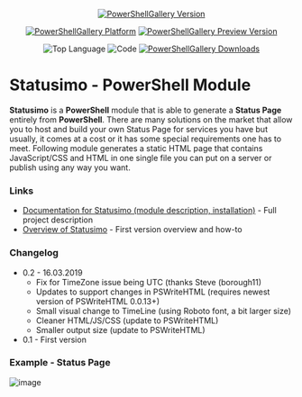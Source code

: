 <center>

[![PowerShellGallery Version](https://img.shields.io/powershellgallery/v/Statusimo.svg?style=for-the-badge)](https://www.powershellgallery.com/packages/Statusimo)

[![PowerShellGallery Platform](https://img.shields.io/powershellgallery/p/Statusimo.svg?style=for-the-badge)](https://www.powershellgallery.com/packages/Statusimo)
[![PowerShellGallery Preview Version](https://img.shields.io/powershellgallery/vpre/Statusimo.svg?label=powershell%20gallery%20preview&colorB=yellow&style=for-the-badge)](https://www.powershellgallery.com/packages/Statusimo)

![Top Language](https://img.shields.io/github/languages/top/evotecit/Statusimo.svg?style=for-the-badge)
![Code](https://img.shields.io/github/languages/code-size/evotecit/Statusimo.svg?style=for-the-badge)
[![PowerShellGallery Downloads](https://img.shields.io/powershellgallery/dt/Statusimo.svg?style=for-the-badge)](https://www.powershellgallery.com/packages/Statusimo)

</center>

# Statusimo - PowerShell Module

**Statusimo** is a **PowerShell** module that is able to generate a **Status Page** entirely from **PowerShell**. There are many solutions on the market that allow you to host and build your own Status Page for services you have but usually, it comes at a cost or it has some special requirements one has to meet. Following module generates a static HTML page that contains JavaScript/CSS and HTML in one single file you can put on a server or publish using any way you want.

### Links

-   [Documentation for Statusimo (module description, installation)](https://evotec.xyz/hub/scripts/Statusimo-powershell-module/) - Full project description
-   [Overview of Statusimo](https://evotec.xyz/meet-statusimo-powershell-generated-status-page/) - First version overview and how-to


### Changelog

- 0.2 - 16.03.2019
  -  Fix for TimeZone issue being UTC (thanks Steve (borough11)
  -  Updates to support changes in PSWriteHTML (requires newest version of PSWriteHTML 0.0.13+)
  -  Small visual change to TimeLine (using Roboto font, a bit larger size)
  -  Cleaner HTML/JS/CSS (update to PSWriteHTML)
  -  Smaller output size (update to PSWriteHTML)
- 0.1 - First version

### Example - Status Page

![image](https://evotec.xyz/wp-content/uploads/2019/03/img_5c7feee0d161a.png)